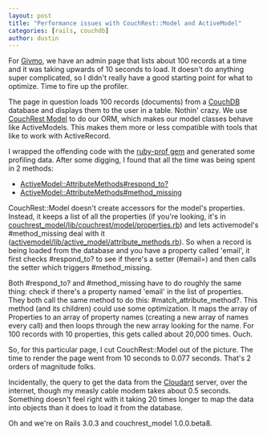 ```yaml
---
layout: post
title: "Performance issues with CouchRest::Model and ActiveModel"
categories: [rails, couchdb]
author: dustin
---
```


For [Givmo](https://www.givmo.com), we have an admin page that lists about 100 records at a time and it was taking upwards of 10 seconds to load.  It doesn't do anything super complicated, so I didn't really have a good starting point for what to optimize.  Time to fire up the profiler.

The page in question loads 100 records (documents) from a [CouchDB](http://couchdb.apache.org) database and displays them to the user in a table.  Nothin' crazy.  We use [CouchRest Model](https://github.com/couchrest/couchrest_model) to do our ORM, which makes our model classes behave like ActiveModels.  This makes them more or less compatible with tools that like to work with ActiveRecord.

I wrapped the offending code with the [ruby-prof gem](https://github.com/rdp/ruby-prof) and generated some profiling data.  After some digging, I found that all the time was being spent in 2 methods:

* [ActiveModel::AttributeMethods#respond_to?](http://api.rubyonrails.org/classes/ActiveModel/AttributeMethods.html#method-i-respond_to-3F)
* [ActiveModel::AttributeMethods#method_missing](http://api.rubyonrails.org/classes/ActiveModel/AttributeMethods.html#method-i-method_missing)


CouchRest::Model doesn't create accessors for the model's properties.  Instead, it keeps a list of all the properties (if you're looking, it's in [couchrest_model/lib/couchrest/model/properties.rb](https://github.com/givmo/couchrest_model/blob/master/lib/couchrest/model/properties.rb)) and lets activemodel's #method\_missing deal with it ([activemodel/lib/active_model/attribute_methods.rb](https://github.com/rails/rails/blob/v3.0.3/activemodel/lib/active_model/attribute_methods.rb)). So when a record is being loaded from the database and you have a property called 'email', it first checks #respond\_to? to see if there's a setter (#email=) and then calls the setter which triggers #method_missing.

Both #respond\_to? and #method\_missing have to do roughly the same thing: check if there's a property named 'email' in the list of properties.  They both call the same method to do this: #match\_attribute_method?.  This method (and its children) could use some optimization.  It maps the array of Properties to an array of property names (creating a new array of names every call) and then loops through the new array looking for the name.  For 100 records with 10 properties, this gets called about 20,000 times.  Ouch.

So, for this particular page, I cut CouchRest::Model out of the picture.  The time to render the page went from 10 seconds to 0.077 seconds.  That's 2 orders of magnitude folks.

Incidentally, the query to get the data from the [Cloudant](http://cloudant.com/) server, over the internet, though my measly cable modem takes about 0.5 seconds.  Something doesn't feel right with it taking 20 times longer to map the data into objects than it does to load it from the database.

Oh and we're on Rails 3.0.3 and couchrest_model 1.0.0.beta8.